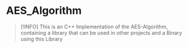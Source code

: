 # AES_Algorithm

> [!INFO]
> This is an C++ Implementation of the AES-Algorithm, containing a library that can be used in other projects and a Binary using this Library
